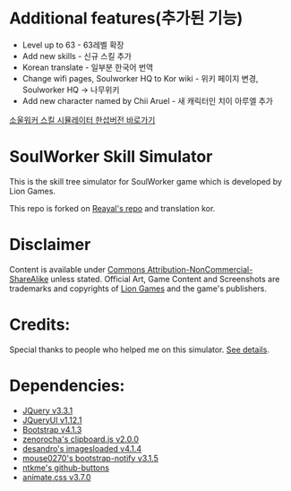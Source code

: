 # Additional features(추가된 기능)

* Level up to 63 - 63레벨 확장
* Add new skills - 신규 스킬 추가
* Korean translate - 일부분 한국어 번역
* Change wifi pages, Soulworker HQ to Kor wiki - 위키 페이지 변경, Soulworker HQ -> 나무위키
* Add new character named by Chii Aruel - 새 캐릭터인 치이 아루엘 추가

[소울워커 스킬 시뮬레이터 한섭버전 바로가기](https://level120.github.io/swskillsimu/)

# SoulWorker Skill Simulator
This is the skill tree simulator for SoulWorker game which is developed by Lion Games.

This repo is forked on [Reayal's repo](https://github.com/Leayal/swskillsimu) and translation kor.

# Disclaimer
Content is available under [Commons Attribution-NonCommercial-ShareAlike](https://creativecommons.org/licenses/by-nc-sa/3.0/) unless stated.
Official Art, Game Content and Screenshots are trademarks and copyrights of [Lion Games](http://www.liongames.co.kr/Front/) and the game's publishers.

# Credits:
Special thanks to people who helped me on this simulator. [See details](https://leayal.github.io/swskillsimu/).

# Dependencies:
- [JQuery v3.3.1](https://jquery.com)
- [JQueryUI v1.12.1](https://jqueryui.com)
- [Bootstrap v4.1.3](https://getbootstrap.com/docs/4.1/getting-started/introduction/)
- [zenorocha's clipboard.js v2.0.0](https://github.com/zenorocha/clipboard.js)
- [desandro's imagesloaded v4.1.4](https://github.com/desandro/imagesloaded)
- [mouse0270's bootstrap-notify v3.1.5](https://github.com/mouse0270/bootstrap-notify)
- [ntkme's github-buttons](https://github.com/ntkme/github-buttons)
- [animate.css v3.7.0](https://github.com/daneden/animate.css)